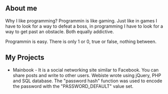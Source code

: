 ## About me

Why I like programming? Programmin is like gaming. Just like in games I have to look for a way to defeat a boss, in programming I have to look for a way to get past an obstacle. Both equally addictive.

Programmin is easy. There is only 1 or 0, true or false, nothing between.
  
## My Projects
- Mainbook - It is a social networking site similar to Facebook. You can share posts and write to other users. Webiste wrote using jQuery, PHP and SQL database. The "password hash" function was used to encode the password with the "PASSWORD_DEFAULT" value set.

